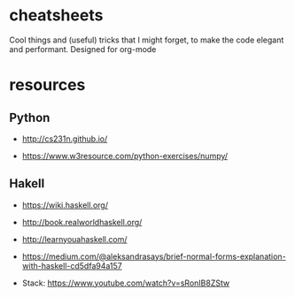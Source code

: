 # cheatsheets

Cool things and (useful) tricks that I might forget, to make the code elegant and performant. Designed for org-mode

# resources

## Python

- http://cs231n.github.io/




- https://www.w3resource.com/python-exercises/numpy/

## Hakell

- https://wiki.haskell.org/

- http://book.realworldhaskell.org/

- http://learnyouahaskell.com/

- https://medium.com/@aleksandrasays/brief-normal-forms-explanation-with-haskell-cd5dfa94a157

- Stack: https://www.youtube.com/watch?v=sRonIB8ZStw
